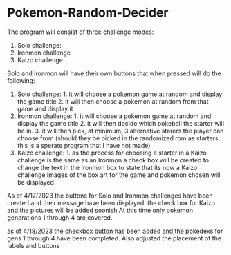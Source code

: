 # Pokemon-Random-Decider

The program will consist of three challenge modes:
  1. Solo challenge:
  2. Ironmon challenge
  3. Kaizo challenge

Solo and Ironmon will have their own buttons that when pressed will do the following:
  1. Solo challenge:
    1. it will choose a pokemon game at random and display the game title
    2. it will then choose a pokemon at random from that game and display it
  2. Ironmon challenge:
    1. it will choose a pokemon game at random and display the game title
    2. it will then decide which pokeball the starter will be in.
    3. it will then pick, at minimum, 3 alternative starers the player can choose from (should they be picked in the randomized rom as starters, this is a sperate program that I have not made)
  3. Kaizo challenge:
    1. as the process for choosing a starter in a Kaizo challenge is the same as an Ironmon a check box will be created to change the text in the Ironmon box to state that its now a Kaizo challenge
Images of the box art for the game and pokemon chosen will be displayed

As of 4/17/2023 the buttons for Solo and Ironmon challenges have been created and their message have been displayed.
the check box for Kaizo and the pictures will be added soonish
At this time only pokemon generations 1 through 4 are covered.

as of 4/18/2023 the checkbox button has been added and the pokedexs for gens 1 through 4 have been completed. Also adjusted the placement of the labels and buttons
